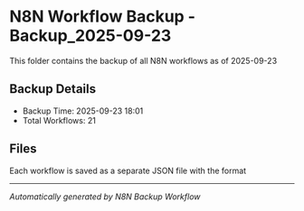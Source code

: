 # N8N Workflow Backup -Backup_2025-09-23

This folder contains the backup of all N8N workflows as of 2025-09-23

## Backup Details
- Backup Time: 2025-09-23 18:01
- Total Workflows: 21

## Files
Each workflow is saved as a separate JSON file with the format

---
*Automatically generated by N8N Backup Workflow*